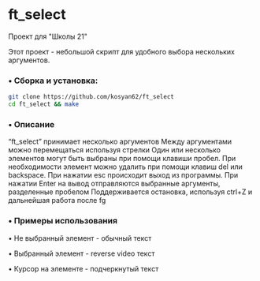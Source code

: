 # ft_select
Проект для "Школы 21"

Этот проект - небольшой скрипт для удобного выбора нескольких аргументов.
### • Сборка и установка:
```bash
git clone https://github.com/kosyan62/ft_select
cd ft_select && make
```
### • Описание
“ft_select” принимает несколько аргументов
Между аргументами можно перемещаться используя стрелки
Один или несколько элементов могут быть выбраны при помощи клавиши пробел. При необходимости элемент можно удалить при помощи клавиш del или backspace. При нажатии esc происходит выход из программы.
При нажатии Enter на вывод отправляются выбранные аргументы, разделенные пробелом
Поддерживается остановка, используя ctrl+Z и дальнейшая работа после fg
### • Примеры использования



• Не выбранный элемент - обычный текст

• Выбранный элемент - reverse video текст

• Курсор на элементе - подчеркнутый текст
